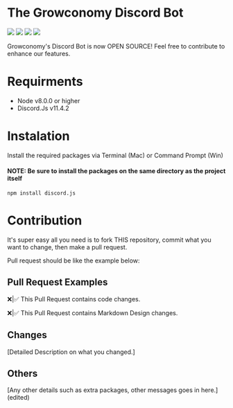 <h1>The Growconomy Discord Bot</h1>

![](https://img.shields.io/github/license/NotWes/Growconomy-Bot.svg?style=flat-square)
![](https://img.shields.io/github/issues/NotWes/Growconomy-Bot.svg?style=flat-square)
![](https://img.shields.io/github/forks/NotWes/Growconomy-Bot.svg?style=flat-square)
![](https://img.shields.io/github/stars/NotWes/Growconomy-Bot.svg?style=flat-square)

Growconomy's Discord Bot is now OPEN SOURCE! Feel free to contribute to enhance our features.

# Requirments
* Node v8.0.0 or higher
* Discord.Js v11.4.2

# Instalation
Install the required packages via Terminal (Mac) or Command Prompt (Win)
#### NOTE: Be sure to install the packages on the same directory as the project itself

`npm install discord.js`

# Contribution
It's super easy all you need is to fork THIS repository, commit what you want to change, then make a pull request. 

Pull request should be like the example below:

## Pull Request Examples

❌|✅ This Pull Request contains code changes.

❌|✅ This Pull Request contains Markdown Design changes.

## Changes
[Detailed Description on what you changed.]

## Others
[Any other details such as extra packages, other messages goes in here.]
(edited)
